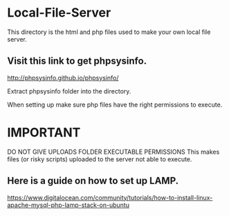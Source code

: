 # Local-File-Server
This directory is the html and php files used to make your own local file server.

## Visit this link to get phpsysinfo. 
http://phpsysinfo.github.io/phpsysinfo/

Extract phpsysinfo folder into the directory.

When setting up make sure php files have the right permissions to execute.

# IMPORTANT
DO NOT GIVE UPLOADS FOLDER EXECUTABLE PERMISSIONS
This makes files (or risky scripts) uploaded to the server not able to execute.

## Here is a guide on how to set up LAMP.
https://www.digitalocean.com/community/tutorials/how-to-install-linux-apache-mysql-php-lamp-stack-on-ubuntu
